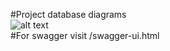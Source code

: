 #Project database diagrams<br />
![alt text](https://raw.githubusercontent.com/alta1212/projectGl/main/img/dbProject1.png)<br />
#For swagger visit /swagger-ui.html

